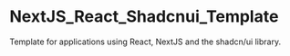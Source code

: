# NextJS_React_Shadcnui_Template
Template for applications using React, NextJS and the shadcn/ui library.
